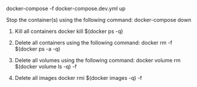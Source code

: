 
docker-compose -f docker-compose.dev.yml up

Stop the container(s) using the following command:
docker-compose down

1) Kill all containers
docker kill $(docker ps -q)

2) Delete all containers using the following command:
docker rm -f $(docker ps -a -q)

3) Delete all volumes using the following command:
docker volume rm $(docker volume ls -q) -f

4) Delete all images
docker rmi $(docker images -q) -f
